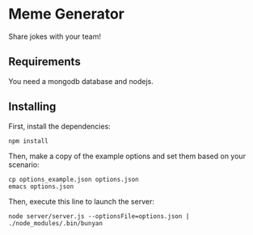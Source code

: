 # Meme Generator

Share jokes with your team!

## Requirements

You need a mongodb database and nodejs.

## Installing

First, install the dependencies:

```
npm install
```

Then, make a copy of the example options and set them based on your scenario:

```
cp options_example.json options.json
emacs options.json
```

Then, execute this line to launch the server:

```
node server/server.js --optionsFile=options.json | ./node_modules/.bin/bunyan
```
